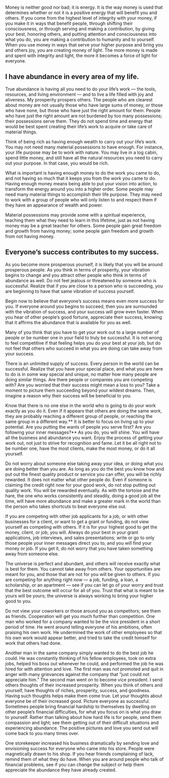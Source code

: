 Money is neither good nor bad; it is energy. It is the way money is used that determines whether or not it is a positive energy that will benefit you and others. If you come from the highest level of integrity with your money, if you make it in ways that benefit people, through shifting their consciousness, or through serving and making a contribution, by giving your best, honoring others, and putting attention and consciousness into what you do, you are making a contribution to humanity and to yourself. When you use money in ways that serve your higher purpose and bring you and others joy, you are creating money of light. The more money is made and spent with integrity and light, the more it becomes a force of light for everyone.

## I have abundance in every area of my life.
True abundance is having all you need to do your life’s work — the tools, resources, and living environment — and to live a life filled with joy and aliveness.
My prosperity prospers others.
The people who are clearest about money are not usually those who have large sums of money, or those who have none, but those who have just the right amount for them. People who have just the right amount are not burdened by too many possessions; their possessions serve them. They do not spend time and energy that would be best spent creating their life’s work to acquire or take care of material things.

Think of being rich as having enough wealth to carry out your life’s work. You may not need many material possessions to have enough. For instance, your life purpose may be to work with nature. You may live in a log cabin, spend little money, and still have all the natural resources you need to carry out your purpose. In that case, you would be rich.

What is important is having enough money to do the work you came to do, and not having so much that it keeps you from the work you came to do. Having enough money means being able to put your vision into action, to transform the energy around you into a higher order. Some people may need many material things to accomplish their life purpose. They may need to work with a group of people who will only listen to and respect them if they have an appearance of wealth and power.

Material possessions may provide some with a spiritual experience, teaching them what they need to learn in this lifetime, just as not having money may be a great teacher for others. Some people gain great freedom and growth from having money; some people gain freedom and growth from not having money.

## Everyone’s success contributes to my success.
As you become more prosperous yourself, it is likely that you will be around prosperous people. As you think in terms of prosperity, your vibration begins to change and you attract other people who think in terms of abundance as well. Do not feel jealous or threatened by someone who is successful. Realize that if you are close to a person who is succeeding, you are beginning to have that same vibration of success yourself.

Begin now to believe that everyone’s success means even more success for you. If everyone around you begins to succeed, then you are surrounded with the vibration of success, and your success will grow even faster. When you hear of other people’s good fortune, appreciate their success, knowing that it affirms the abundance that is available for you as well.

Many of you think that you have to get your work out to a large number of people or be number one in your field to truly be successful. It is not wrong to feel competitive if that feeling helps you do your best at your job, but do not feel that others who succeed in what you are doing can take away from your success.

There is an unlimited supply of success. Every person in the world can be successful. Realize that you have your special place, and what you are here to do is in some way special and unique, no matter how many people are doing similar things. Are there people or companies you are competing with? Are you worried that their success might mean a loss to you? Take a moment to picture them succeeding beyond your wildest dreams. Then, imagine a reason why their success will be beneficial to you.

Know that there is no one else in the world who is going to do your work exactly as you do it. Even if it appears that others are doing the same work, they are probably reaching a different group of people, or reaching the same group in a different way.** It is better to focus on living up to your potential. Are you putting the wants of people you serve first? Are you following your inner messages?** As you do, you will shine. You will have all the business and abundance you want. Enjoy the process of getting your work out, not just to strive for recognition and fame. Let it be all right not to be number one, have the most clients, make the most money, or do it all yourself.

Do not worry about someone else taking away your idea, or doing what you are doing better than you are. As long as you do the best you know how and put out the finest quality product or service you can offer, you will be richly rewarded. It does not matter what other people do. Even if someone is claiming the credit right now for your good work, do not stop putting out quality work. You will be rewarded eventually. As with the tortoise and the hare, the one who works consistently and steadily, doing a good job all the time, will have more abundance and make a greater mark in the world than the person who takes shortcuts to beat everyone else out.

If you are competing with other job applicants for a job, or with other businesses for a client, or want to get a grant or funding, do not view yourself as competing with others. If it is for your highest good to get the money, client, or job, you will. Always do your best in your grant applications, job interviews, and sales presentations; write or go to only those people your inner messages direct you to, and you will find your money or job. If you get it, do not worry that you have taken something away from someone else.

The universe is perfect and abundant, and others will receive exactly what is best for them. You cannot take away from others. Your opportunities are meant for you, and those that are not for you will be given to others. If you are competing for anything right now — a job, funding, a loan, a scholarship, or an apartment — see if you can let go of your worry and trust that the best outcome will occur for all of you. Trust that what is meant to be yours will be yours; the universe is always working to bring your higher good to you.

Do not view your coworkers or those around you as competitors; see them as friends. Cooperation will get you much further than competition. One man who worked for a company wanted to be the vice president in a short period of time. He went around telling everyone of his ambitions, often praising his own work. He undermined the work of other employees so that his own work would appear better, and tried to take the credit himself for work that others had done.

Another man in the same company simply wanted to do the best job he could. He was constantly thinking of his fellow employees, took on extra jobs, helped his boss out whenever he could, and performed the job he was hired for with attention and love. The first man was not promoted and quit in anger with many grievances against the company that “just could not appreciate him.” The second man went on to become vice president.
I send others thoughts of their increased prosperity.
When you think of others and yourself, have thoughts of riches, prosperity, success, and goodness. Having such thoughts helps make them come true. Let your thoughts about everyone be of their increased good. Picture everyone as successful. Sometimes people bring financial hardship to themselves by dwelling on other people’s financial difficulties, for what you focus on is what you draw to yourself. Rather than talking about how hard life is for people, send them compassion and light; see them getting out of their difficult situations and experiencing abundance. The positive pictures and love you send out will come back to you many times over.

One storekeeper increased his business dramatically by sending love and envisioning success for everyone who came into his store. People were magnetically drawn to his shop. If you hear friends complaining of lack, remind them of what they do have. When you are around people who talk of financial problems, see if you can change the subject or help them appreciate the abundance they have already created.